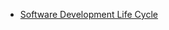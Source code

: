 
- [Software Development Life Cycle](https://blog.codegiant.io/software-development-life-cycle-the-ultimate-guide-2020-153d17bb20fb)
